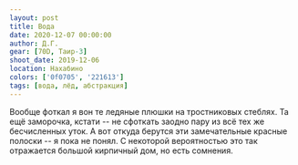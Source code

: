 ```yaml
---
layout: post
title: Вода
date: 2020-12-07 00:00:00
author: Д.Г.
gear: [70D, Таир-3]
shoot_date: 2019-12-06
location: Нахабино
colors: ['0f0705', '221613']
tags: [вода, лёд, абстракция]
---
```

Вообще фоткал я вон те ледяные плюшки на тростниковых стеблях. Та ещё заморочка, кстати -- не сфоткать заодно пару из всё тех же бесчисленных уток. А вот откуда берутся эти замечательные красные полоски -- я пока не понял. С некоторой вероятностью это так отражается большой кирпичный дом, но есть сомнения.
